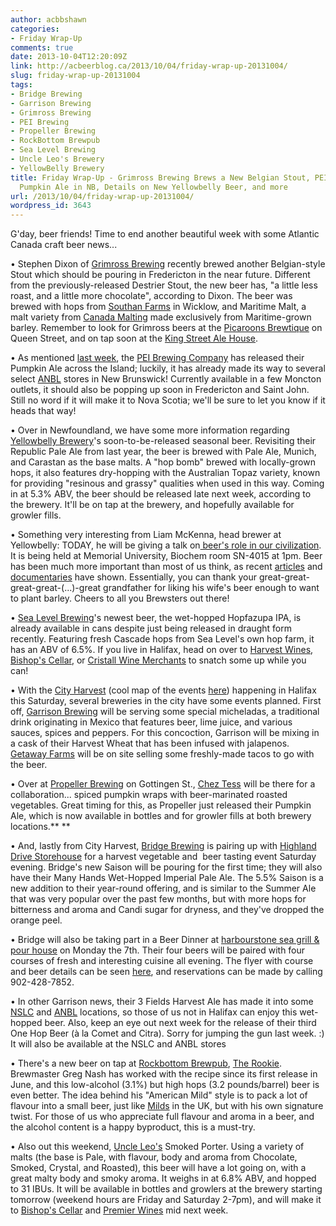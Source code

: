 ```yaml
---
author: acbbshawn
categories:
- Friday Wrap-Up
comments: true
date: 2013-10-04T12:20:09Z
link: http://acbeerblog.ca/2013/10/04/friday-wrap-up-20131004/
slug: friday-wrap-up-20131004
tags:
- Bridge Brewing
- Garrison Brewing
- Grimross Brewing
- PEI Brewing
- Propeller Brewing
- RockBottom Brewpub
- Sea Level Brewing
- Uncle Leo's Brewery
- YellowBelly Brewery
title: Friday Wrap-Up - Grimross Brewing Brews a New Belgian Stout, PEI Brewing Co.
  Pumpkin Ale in NB, Details on New Yellowbelly Beer, and more
url: /2013/10/04/friday-wrap-up-20131004/
wordpress_id: 3643
---
```


G'day, beer friends! Time to end another beautiful week with some Atlantic Canada craft beer news...

• Stephen Dixon of [Grimross Brewing](https://www.facebook.com/pages/Grimross-Brewing-Co/110264115801307) recently brewed another Belgian-style Stout which should be pouring in Fredericton in the near future. Different from the previously-released Destrier Stout, the new beer has, "a little less roast, and a little more chocolate", according to Dixon. The beer was brewed with hops from [Southan Farms](https://www.facebook.com/SouthanFarms) in Wicklow, and Maritime Malt, a malt variety from [Canada Malting](http://canadamalting.com/) made exclusively from Maritime-grown barley. Remember to look for Grimross beers at the [Picaroons Brewtique](https://twitter.com/THE_BREWTIQUE) on Queen Street, and on tap soon at the [King Street Ale House](https://www.facebook.com/kingstreetalehouse).

• As mentioned [last week](http://atlanticcanadabeerblog.wordpress.com/2013/09/27/friday-wrap-up-20130927/), the [PEI Brewing Company](http://peibrewingcompany.com/) has released their Pumpkin Ale across the Island; luckily, it has already made its way to several select [ANBL](http://www.nbliquor.com/location.html?upc=878364000178+&submit.x=21&submit.y=10) stores in New Brunswick! Currently available in a few Moncton outlets, it should also be popping up soon in Fredericton and Saint John. Still no word if it will make it to Nova Scotia; we'll be sure to let you know if it heads that way!

• Over in Newfoundland, we have some more information regarding [Yellowbelly Brewery](https://www.facebook.com/yellowbellybrew)'s soon-to-be-released seasonal beer. Revisiting their Republic Pale Ale from last year, the beer is brewed with Pale Ale, Munich, and Carastan as the base malts. A "hop bomb" brewed with locally-grown hops, it also features dry-hopping with the Australian Topaz variety, known for providing "resinous and grassy" qualities when used in this way. Coming in at 5.3% ABV, the beer should be released late next week, according to the brewery. It'll be on tap at the brewery, and hopefully available for growler fills.

• Something very interesting from Liam McKenna, head brewer at Yellowbelly: TODAY, he will be giving a talk on[ beer's role in our civilization](http://today.mun.ca/event.php?id=12147). It is being held at Memorial University, Biochem room SN-4015 at 1pm. Beer has been much more important than most of us think, as recent [articles](http://www.nytimes.com/2013/03/17/opinion/sunday/how-beer-gave-us-civilization.html) and [documentaries](http://topdocumentaryfilms.com/how-beer-saved-the-world/) have shown. Essentially, you can thank your great-great-great-great-(...)-great grandfather for liking his wife's beer enough to want to plant barley. Cheers to all you Brewsters out there!

• [Sea Level Brewing](https://www.facebook.com/pages/Sea-Level-Brewing-Company/187434307841)'s newest beer, the wet-hopped Hopfazupa IPA, is already available in cans despite just being released in draught form recently. Featuring fresh Cascade hops from Sea Level's own hop farm, it has an ABV of 6.5%. If you live in Halifax, head on over to [Harvest Wines](https://www.facebook.com/harvestwines), [Bishop's Cellar](http://bishopscellar.com/), or [Cristall Wine Merchants](http://www.cristallwinemerchants.com/store/) to snatch some up while you can!

• With the [City Harvest](http://www.ilovelocalhfx.ca/v1/) (cool map of the events [here](https://www.google.ca/maps/ms?msid=212045370958847638521.0004e7c638402c0d37405&msa=0)) happening in Halifax this Saturday, several breweries in the city have some events planned. First off, [Garrison Brewing](https://www.facebook.com/garrisonbrewing) will be serving some special micheladas, a traditional drink originating in Mexico that features beer, lime juice, and various sauces, spices and peppers. For this concoction, Garrison will be mixing in a cask of their Harvest Wheat that has been infused with jalapenos. [Getaway Farms](https://www.facebook.com/getawayfarmbutchershops) will be on site selling some freshly-made tacos to go with the beer.

• Over at [Propeller Brewing](http://www.drinkpropeller.ca/) on Gottingen St., [Chez Tess](http://www.cheztess.ca/) will be there for a collaboration... spiced pumpkin wraps with beer-marinated roasted vegetables. Great timing for this, as Propeller just released their Pumpkin Ale, which is now available in bottles and for growler fills at both brewery locations.**
**

• And, lastly from City Harvest, [Bridge Brewing](http://bridgebeer.ca/) is pairing up with [Highland Drive Storehouse](http://www.highlanddrive.ca/storehouse/) for a harvest vegetable and  beer tasting event Saturday evening. Bridge's new Saison will be pouring for the first time; they will also have their Many Hands Wet-Hopped Imperial Pale Ale. The 5.5% Saison is a new addition to their year-round offering, and is similar to the Summer Ale that was very popular over the past few months, but with more hops for bitterness and aroma and Candi sugar for dryness, and they've dropped the orange peel.

• Bridge will also be taking part in a Beer Dinner at [harbourstone sea grill & pour house](https://www.facebook.com/HarbourstoneGrill) on Monday the 7th. Their four beers will be paired with four courses of fresh and interesting cuisine all evening. The flyer with course and beer details can be seen [here](https://www.facebook.com/photo.php?fbid=381382861965067&set=a.330087463761274.1073741828.330081293761891&type=1&theater), and reservations can be made by calling 902-428-7852.

• In other Garrison news, their 3 Fields Harvest Ale has made it into some [NSLC](http://www.mynslc.com/Pages/ProductAvailability.aspx?ProductId=1014290) and [ANBL](http://www.nbliquor.com/location.html?upc=628432188242+&submit.x=38&submit.y=8) locations, so those of us not in Halifax can enjoy this wet-hopped beer. Also, keep an eye out next week for the release of their third One Hop Beer (à la Comet and Citra). Sorry for jumping the gun last week. :) It will also be available at the NSLC and ANBL stores

• There's a new beer on tap at [Rockbottom Brewpub](http://rockbottombrewpub.ca/), [The Rookie](http://rockbottombrewpub.blogspot.com/2013/10/rookie-returns.html). Brewmaster Greg Nash has worked with the recipe since its first release in June, and this low-alcohol (3.1%) but high hops (3.2 pounds/barrel) beer is even better. The idea behind his "American Mild" style is to pack a lot of flavour into a small beer, just like [Milds](http://www.bjcp.org/2008styles/style11.php) in the UK, but with his own signature twist. For those of us who appreciate full flavour and aroma in a beer, and the alcohol content is a happy byproduct, this is a must-try.

• Also out this weekend, [Uncle Leo's](http://uncleleosbrewery.ca/) Smoked Porter. Using a variety of malts (the base is Pale, with flavour, body and aroma from Chocolate, Smoked, Crystal, and Roasted), this beer will have a lot going on, with a great malty body and smoky aroma. It weighs in at 6.8% ABV, and hopped to 31 IBUs. It will be available in bottles and growlers at the brewery starting tomorrow (weekend hours are Friday and Saturday 2-7pm), and will make it to [Bishop's Cellar](http://bishopscellar.com/) and [Premier Wines](http://premierwines.ca/store/) mid next week.
